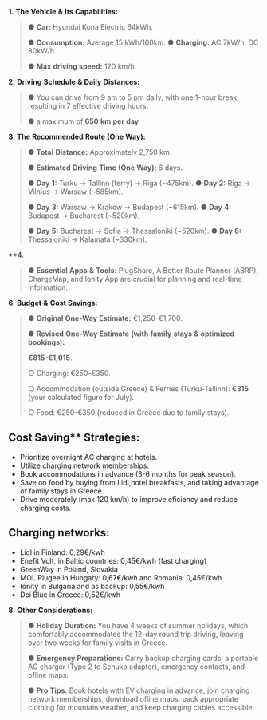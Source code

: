 **1.** **The** **Vehicle** **&** **Its** **Capabilities:**

> ● **Car:** Hyundai Kona Electric 64kWh.
>
> ● **Consumption:** Average 15 kWh/100km. ● **Charging:** AC 7kW/h, DC
> 80kW/h.
>
> ● **Max** **driving** **speed:** 120 km/h.

**2.** **Driving** **Schedule** **&** **Daily** **Distances:**

> ● You can drive from 9 am to 5 pm daily, with one 1-hour break,
> resulting in 7 effective driving hours.
>
> ● a maximum of **650** **km** **per** **day**

**3.** **The** **Recommended** **Route** **(One** **Way):**

> ● **Total** **Distance:** Approximately 2,750 km.
>
> ● **Estimated** **Driving** **Time** **(One** **Way):** 6 days.
>
> ● **Day** **1:** Turku → Tallinn (ferry) → Riga (~475km). ● **Day**
> **2:** Riga → Vilnius → Warsaw (~585km).
>
> ● **Day** **3:** Warsaw → Krakow → Budapest (~615km). ● **Day** **4:**
> Budapest → Bucharest (~520km).
>
> ● **Day** **5:** Bucharest → Sofia → Thessaloniki (~520km). ● **Day**
> **6:** Thessaloniki → Kalamata (~330km).

**4.
>
> ● **Essential** **Apps** **&** **Tools:** PlugShare, A Better Route
> Planner (ABRP), ChargeMap, and Ionity App are crucial for planning and
> real-time information.

**6.** **Budget** **&** **Cost** **Savings:**

> ● **Original** **One-Way** **Estimate:** €1,250-€1,700.
>
> ● **Revised** **One-Way** **Estimate** **(with** **family** **stays**
> **&** **optimized** **bookings):**
>
> **€815-€1,015**.
>
> ○ Charging: €250-€350.
>
> ○ Accommodation (outside Greece) & Ferries (Turku-Tallinn): **€315**
> (your calculated figure for July).
>
> ○ Food: €250-€350 (reduced in Greece due to family stays). 

## Cost Saving** **Strategies:**

- Prioritize overnight AC charging at hotels.
- Utilize charging network memberships.
- Book accommodations in advance (3-6 months for peak season).
- Save on food by buying from Lidl,hotel breakfasts, and taking advantage of family stays in Greece.
- Drive moderately (max 120 km/h) to improve eficiency and reduce charging costs.

## Charging networks:
- Lidl in Finland: 0,29€/kwh
- Enefit Volt, in Baltic countries: 0,45€/kwh (fast charging)
- GreenWay in Poland, Slovakia
- MOL Plugee in Hungary: 0,67€/kwh and Romania: 0,45€/kwh
- Ionity in Bulgaria and as backup: 0,55€/kwh
- Dei Blue in Greece: 0,52€/kwh

**8.** **Other** **Considerations:**

> ● **Holiday** **Duration:** You have 4 weeks of summer holidays, which
> comfortably accommodates the 12-day round trip driving, leaving over
> two weeks for family visits in Greece.
>
> ● **Emergency** **Preparations:** Carry backup charging cards, a
> portable AC charger (Type 2 to Schuko adapter), emergency contacts,
> and ofline maps.
>
> ● **Pro** **Tips:** Book hotels with EV charging in advance, join
> charging network memberships, download ofline maps, pack appropriate
> clothing for mountain weather, and keep charging cables accessible.
